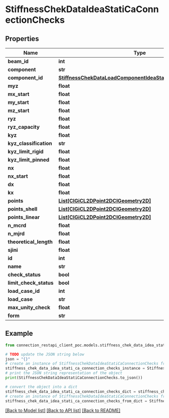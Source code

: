 # StiffnessChekDataIdeaStatiCaConnectionChecks


## Properties

Name | Type | Description | Notes
------------ | ------------- | ------------- | -------------
**beam_id** | **int** |  | [optional] 
**component** | **str** |  | [optional] 
**component_id** | [**StiffnessChekDataLoadComponentIdeaStatiCaConnectionChecks**](StiffnessChekDataLoadComponentIdeaStatiCaConnectionChecks.md) |  | [optional] 
**myz** | **float** |  | [optional] 
**mx_start** | **float** |  | [optional] 
**my_start** | **float** |  | [optional] 
**mz_start** | **float** |  | [optional] 
**ryz** | **float** |  | [optional] 
**ryz_capacity** | **float** |  | [optional] 
**kyz** | **float** |  | [optional] 
**kyz_classification** | **str** |  | [optional] 
**kyz_limit_rigid** | **float** |  | [optional] 
**kyz_limit_pinned** | **float** |  | [optional] 
**nx** | **float** |  | [optional] 
**nx_start** | **float** |  | [optional] 
**dx** | **float** |  | [optional] 
**kx** | **float** |  | [optional] 
**points** | [**List[CIGiCL2DPoint2DCIGeometry2D]**](CIGiCL2DPoint2DCIGeometry2D.md) |  | [optional] 
**points_shell** | [**List[CIGiCL2DPoint2DCIGeometry2D]**](CIGiCL2DPoint2DCIGeometry2D.md) |  | [optional] 
**points_linear** | [**List[CIGiCL2DPoint2DCIGeometry2D]**](CIGiCL2DPoint2DCIGeometry2D.md) |  | [optional] 
**n_mcrd** | **float** |  | [optional] 
**n_mjrd** | **float** |  | [optional] 
**theoretical_length** | **float** |  | [optional] 
**sjini** | **float** |  | [optional] 
**id** | **int** |  | [optional] 
**name** | **str** |  | [optional] 
**check_status** | **bool** |  | [optional] 
**limit_check_status** | **bool** |  | [optional] 
**load_case_id** | **int** |  | [optional] 
**load_case** | **str** |  | [optional] 
**max_unity_check** | **float** |  | [optional] 
**form** | **str** |  | [optional] 

## Example

```python
from connection_restapi_client_poc.models.stiffness_chek_data_idea_stati_ca_connection_checks import StiffnessChekDataIdeaStatiCaConnectionChecks

# TODO update the JSON string below
json = "{}"
# create an instance of StiffnessChekDataIdeaStatiCaConnectionChecks from a JSON string
stiffness_chek_data_idea_stati_ca_connection_checks_instance = StiffnessChekDataIdeaStatiCaConnectionChecks.from_json(json)
# print the JSON string representation of the object
print(StiffnessChekDataIdeaStatiCaConnectionChecks.to_json())

# convert the object into a dict
stiffness_chek_data_idea_stati_ca_connection_checks_dict = stiffness_chek_data_idea_stati_ca_connection_checks_instance.to_dict()
# create an instance of StiffnessChekDataIdeaStatiCaConnectionChecks from a dict
stiffness_chek_data_idea_stati_ca_connection_checks_from_dict = StiffnessChekDataIdeaStatiCaConnectionChecks.from_dict(stiffness_chek_data_idea_stati_ca_connection_checks_dict)
```
[[Back to Model list]](../README.md#documentation-for-models) [[Back to API list]](../README.md#documentation-for-api-endpoints) [[Back to README]](../README.md)


